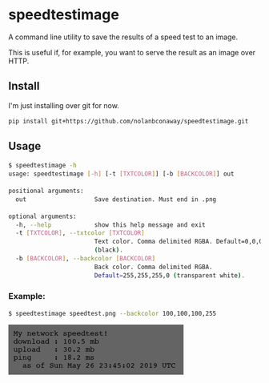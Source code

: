 # speedtestimage

A command line utility to save the results of a speed test to an image.

This is useful if, for example, you want to serve the result as an image over HTTP.

## Install

I'm just installing over git for now.

```sh
pip install git+https://github.com/nolanbconaway/speedtestimage.git
```

## Usage

```sh
$ speedtestimage -h                                       
usage: speedtestimage [-h] [-t [TXTCOLOR]] [-b [BACKCOLOR]] out

positional arguments:
  out                   Save destination. Must end in .png

optional arguments:
  -h, --help            show this help message and exit
  -t [TXTCOLOR], --txtcolor [TXTCOLOR]
                        Text color. Comma delimited RGBA. Default=0,0,0,255
                        (black).
  -b [BACKCOLOR], --backcolor [BACKCOLOR]
                        Back color. Comma delimited RGBA.
                        Default=255,255,255,0 (transparent white).
```

### Example:

```sh
$ speedtestimage speedtest.png --backcolor 100,100,100,255
```

![](speedtest.png)